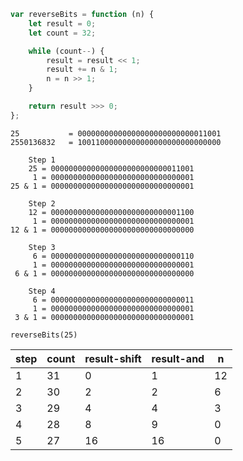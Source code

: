 ```js
var reverseBits = function (n) {
    let result = 0;
    let count = 32;

    while (count--) {
        result = result << 1;
        result += n & 1;
        n = n >> 1;
    }

    return result >>> 0;
};
```

```
25           = 00000000000000000000000000011001
2550136832   = 10011000000000000000000000000000
```

```
    Step 1
    25 = 00000000000000000000000000011001
     1 = 00000000000000000000000000000001
25 & 1 = 00000000000000000000000000000001
```

```
    Step 2
    12 = 00000000000000000000000000001100
     1 = 00000000000000000000000000000001
12 & 1 = 00000000000000000000000000000000
```

```
    Step 3
     6 = 00000000000000000000000000000110
     1 = 00000000000000000000000000000001
 6 & 1 = 00000000000000000000000000000000
```
```
    Step 4
     6 = 00000000000000000000000000000011
     1 = 00000000000000000000000000000001
 3 & 1 = 00000000000000000000000000000001
```

`reverseBits(25)`

| step | count | result-shift | result-and | n   |
| ---  | ---   | ---          | ---        | --- |
| 1    | 31    | 0            | 1          | 12  |
| 2    | 30    | 2            | 2          | 6   |
| 3    | 29    | 4            | 4          | 3   |
| 4    | 28    | 8            | 9          | 0   |
| 5    | 27    | 16           | 16         | 0   |
